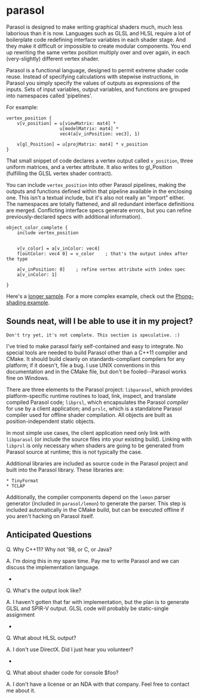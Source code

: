 parasol
=======

Parasol is designed to make writing graphical shaders much, much less laborious than it is now. Languages such as GLSL
and HLSL require a lot of boilerplate code redefining interface variables in each shader stage. And they make it
difficult or impossible to create modular components. You end up rewriting the same vertex position multiply over and
over again, in each (very-slightly) different vertex shader.

Parasol is a functional language, designed to permit extreme shader code reuse. Instead of specifying calculations with
stepwise instructions, in Parasol you simply specify the values of outputs as expressions of the inputs. Sets of input
variables, output variables, and functions are grouped into namespaces called 'pipelines'.

For example:

    vertex_position {
        v[v_position] = u[viewMatrix: mat4] *
                        u[modelMatrix: mat4] *
                        vec4(a[v_inPosition: vec3], 1)
        
        v[gl_Position] = u[projMatrix: mat4] * v_position 
    }
    
That small snippet of code declares a vertex output called `v_position`, three uniform matrices, and a vertex attribute.
It also writes to gl_Position (fulfilling the GLSL vertex shader contract).

You can include `vertex_position` into other Parasol pipelines, making the outputs and functions defined within that
pipeline available in the enclosing one. This isn't a textual include, but it's also not really an "import" either. The
namespaces are totally flattened, and all redundant interface definitions are merged. Conflicting interface specs
generate errors, but you can refine previously-declared specs with additional information).

    object_color_complete {
        include vertex_position
    
    
        v[v_color] = a[v_inColor: vec4]
        f[outColor: vec4 0] = v_color    ; that's the output index after the type
        
        a[v_inPosition: 0]    ; refine vertex attribute with index spec
        a[v_inColor: 1]
        
    }


Here's a [longer sample](parasol_examples/simplicity.prsl).
For a more complex example, check out the [Phong-shading example](parasol_examples/phong.prsl).


Sounds neat, will I be able to use it in my project?
----------------------------------------------------

    Don't try yet, it's not complete. This section is speculative. :)
    
I've tried to make parasol fairly self-contained and easy to integrate. No special tools are needed to build Parasol
other than a C++11 compiler and CMake. It should build cleanly on standards-compliant compilers for any platform; if it
doesn't, file a bug. I use UNIX conventions in this documentation and in the CMake file, but don't be fooled--Parasol
works fine on Windows.

There are three elements to the Parasol project: `libparasol`, which provides platform-specific runtime routines to
load, link, inspect, and translate compiled Parasol code; `libprsl`, which encapsulates the Parasol *compiler* for use
by a client application; and `prslc`, which is a standalone Parasol compiler used for offline shader compilation. All
objects are built as position-independent static objects.

In most simple use cases, the client application need only link with `libparasol` (or include the source files into your
existing build). Linking with `libprsl` is only necessary when shaders are going to be generated from Parasol source at
runtime; this is not typically the case.

Additional libraries are included as source code in the Parasol project and built into the Parasol library. These
libraries are:

    * TinyFormat
    * TCLAP

Additionally, the compiler components depend on the `lemon` parser generator (included in `parasol/lemon`) to generate
the parser. This step is included automatically in the CMake build, but can be executed offline if you aren't hacking
on Parasol itself.


Anticipated Questions
---------------------

Q. Why C++11? Why not '98, or C, or Java?

A. I'm doing this in my spare time. Pay me to write Parasol and we can discuss the implementation language.

*

Q. What's the output look like?

A. I haven't gotten that far with implementation, but the plan is to generate GLSL and SPIR-V output. GLSL code will
probably be static-single assignment

*

Q. What about HLSL output?

A. I don't use DirectX. Did I just hear you volunteer?

*

Q. What about shader code for console $foo?

A. I don't have a license or an NDA with that company. Feel free to contact me about it.





